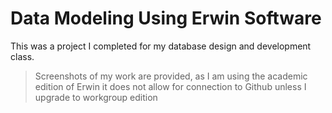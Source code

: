 # Data Modeling Using Erwin Software

This was a project I completed for my database design and development class.
> Screenshots of my work are provided, as I am using the academic edition of Erwin it does not allow for connection to Github unless I upgrade to workgroup edition
